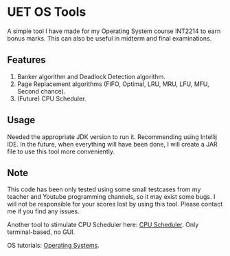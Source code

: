 <h1> UET OS Tools </h1>
A simple tool I have made for my Operating System course INT2214 to earn bonus marks.
This can also be useful in midterm and final examinations.

<h2>Features</h2>
<ol> 
    <li>Banker algorithm and Deadlock Detection algorithm.</li>
    <li>Page Replacement algorithms (FIFO, Optimal, LRU, MRU, LFU, MFU, Second chance).</li>
    <li>(Future) CPU Scheduler.</li>
</ol>

<h2>Usage</h2>
Needed the appropriate JDK version to run it. Recommending using Intellij IDE. In the future, when everything will have been done, I will create a JAR file to use this tool more conveniently.

<h2>Note</h2>
<p>This code has been only tested using some small testcases from my teacher and Youtube programming channels, so it may exist some bugs. I will not be responsible for your scores lost by using this tool. Please contact me if you find any issues.</p>
<p>Another tool to stimulate CPU Scheduler here: 
    <a href="https://github.com/SliferSkyd/CPUScheduler">CPU Scheduler</a>. Only terminal-based, no GUI.
</p>
<p>OS tutorials: <a href="https://www.cs.uic.edu/~jbell/CourseNotes/OperatingSystems/">Operating Systems</a>. </p>
